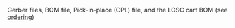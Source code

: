 Gerber files, BOM file, Pick-in-place (CPL) file, and the LCSC cart BOM (see [ordering](https://github.com/invictus-anic3tus/Printer-Pi-Pro/blob/main/README.MD#ordering))
